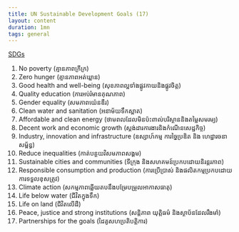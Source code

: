 ```yaml
---
title: UN Sustainable Development Goals (17)
layout: content
duration: 1mn
tags: general
---
```


[SDGs](https://sdgs.un.org/goals)

1. No poverty (គ្មានភាពក្រីក្រ)
2. Zero hunger (គ្មានភាពអត់ឃ្លាន)
3. Good health and well-being (សុខភាពល្អទាំងផ្លូវកាយនិងផ្លូវចិត្ត)
4. Quality education (ការអប់រំមានគុណភាព)
5. Gender equality (សមភាពយ៉េនឌឺរ)
6. Clean water and sanitation (អនាម័យទឹកស្អាត)
7. Affordable and clean energy (ថាមពលដែលមិនប៉ះពាល់បរិស្ថាននិងតម្លៃសមរម្យ)
8. Decent work and economic growth (ស្តង់ដារការងារនិងកំណើនសេដ្ឋកិច្ច)
9. Industry, innovation and infrastructure (ឧស្សាហ៍កម្ម ការច្នៃប្រឌិត និង ហេដ្ឋារចនាសម្ព័ន្ធ)
10. Reduce inequalities (កាត់បន្ថយវិសមភាពសង្គម)
11. Sustainable cities and communities (ទីក្រុង និងសហគមន៍ប្រកបដោយនិរន្តរភាព)
12. Responsible consumption and production (ការប្រើប្រាស់ និងផលិតកម្មប្រកបដោយការទទួលខុសត្រូវ)
13. Climate action (សកម្មភាពឆ្លើយតបនឹងបម្រែបម្រួលអាកាសធាតុ)
14. Life below water (ជីវិតក្នុងទឹក)
15. Life on land (ជីវិតលើដឺ)
16. Peace, justice and strong institutions (សន្តិភាព យុត្តិធម៌ និងស្ថាប័នដែលរឹងមាំ)
17. Partnerships for the goals (ដៃគូសហប្រតិបត្តិការ)